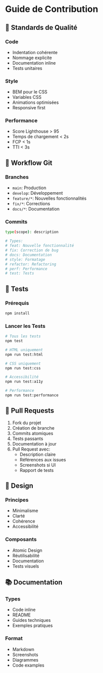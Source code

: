 # Guide de Contribution

## 🌟 Standards de Qualité

### Code
- Indentation cohérente
- Nommage explicite
- Documentation inline
- Tests unitaires

### Style
- BEM pour le CSS
- Variables CSS
- Animations optimisées
- Responsive first

### Performance
- Score Lighthouse > 95
- Temps de chargement < 2s
- FCP < 1s
- TTI < 3s

## 🔄 Workflow Git

### Branches
- `main`: Production
- `develop`: Développement
- `feature/*`: Nouvelles fonctionnalités
- `fix/*`: Corrections
- `docs/*`: Documentation

### Commits
```bash
type(scope): description

# Types:
# feat: Nouvelle fonctionnalité
# fix: Correction de bug
# docs: Documentation
# style: Formatage
# refactor: Refactoring
# perf: Performance
# test: Tests
```

## 🧪 Tests

### Prérequis
```bash
npm install
```

### Lancer les Tests
```bash
# Tous les tests
npm test

# HTML uniquement
npm run test:html

# CSS uniquement
npm run test:css

# Accessibilité
npm run test:a11y

# Performance
npm run test:performance
```

## 📝 Pull Requests

1. Fork du projet
2. Création de branche
3. Commits atomiques
4. Tests passants
5. Documentation à jour
6. Pull Request avec:
   - Description claire
   - Références aux issues
   - Screenshots si UI
   - Rapport de tests

## 🎨 Design

### Principes
- Minimalisme
- Clarté
- Cohérence
- Accessibilité

### Composants
- Atomic Design
- Réutilisabilité
- Documentation
- Tests visuels

## 📚 Documentation

### Types
- Code inline
- README
- Guides techniques
- Exemples pratiques

### Format
- Markdown
- Screenshots
- Diagrammes
- Code examples
